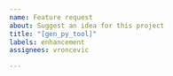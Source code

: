 ```yaml
---
name: Feature request
about: Suggest an idea for this project
title: "[gen_py_tool]"
labels: enhancement
assignees: vroncevic

---
```

